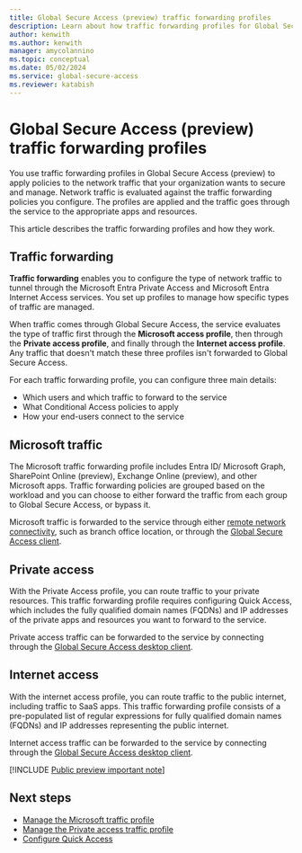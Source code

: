 ```yaml
---
title: Global Secure Access (preview) traffic forwarding profiles
description: Learn about how traffic forwarding profiles for Global Secure Access (preview) streamline how you route traffic through your network.
author: kenwith
ms.author: kenwith
manager: amycolannino
ms.topic: conceptual
ms.date: 05/02/2024
ms.service: global-secure-access
ms.reviewer: katabish
---
```


# Global Secure Access (preview) traffic forwarding profiles

You use traffic forwarding profiles in Global Secure Access (preview) to apply policies to the network traffic that your organization wants to secure and manage. Network traffic is evaluated against the traffic forwarding policies you configure. The profiles are applied and the traffic goes through the service to the appropriate apps and resources. 

This article describes the traffic forwarding profiles and how they work.

## Traffic forwarding

**Traffic forwarding** enables you to configure the type of network traffic to tunnel through the Microsoft Entra Private Access and Microsoft Entra Internet Access services. You set up profiles to manage how specific types of traffic are managed. 

When traffic comes through Global Secure Access, the service evaluates the type of traffic first through the **Microsoft access profile**,  then through the **Private access profile**, and finally through the **Internet access profile**. Any traffic that doesn't match these three profiles isn't forwarded to Global Secure Access. 

For each traffic forwarding profile, you can configure three main details:

- Which users and which traffic to forward to the service
- What Conditional Access policies to apply
- How your end-users connect to the service

## Microsoft traffic

The Microsoft traffic forwarding profile includes Entra ID/ Microsoft Graph, SharePoint Online (preview), Exchange Online (preview), and other Microsoft apps. Traffic forwarding policies are grouped based on the workload and you can choose to either forward the traffic from each group to Global Secure Access, or bypass it. 

Microsoft traffic is forwarded to the service through either [remote network connectivity](concept-remote-network-connectivity.md), such as branch office location, or through the [Global Secure Access client](how-to-install-windows-client.md).

## Private access

With the Private Access profile, you can route traffic to your private resources. This traffic forwarding profile requires configuring Quick Access, which includes the fully qualified domain names (FQDNs) and IP addresses of the private apps and resources you want to forward to the service. 

Private access traffic can be forwarded to the service by connecting through the [Global Secure Access desktop client](how-to-install-windows-client.md).

## Internet access

With the internet access profile, you can route traffic to the public internet, including traffic to SaaS apps. This traffic forwarding profile consists of a pre-populated list of regular expressions for fully qualified domain names (FQDNs) and IP addresses representing the public internet. 

Internet access traffic can be forwarded to the service by connecting through the [Global Secure Access desktop client](how-to-install-windows-client.md).

[!INCLUDE [Public preview important note](./includes/public-preview-important-note.md)]

## Next steps

- [Manage the Microsoft traffic profile](how-to-manage-microsoft-profile.md)
- [Manage the Private access traffic profile](how-to-manage-private-access-profile.md)
- [Configure Quick Access](how-to-configure-quick-access.md)
